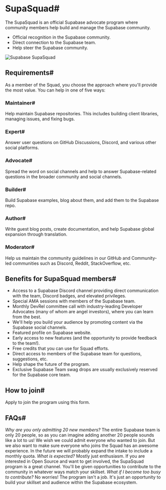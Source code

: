 # SupaSquad#
The SupaSquad is an official Supabase advocate program where community members help build and manage the Supabase community.
  * Official recognition in the Supabase community.
  * Direct connection to the Supabase team.
  * Help steer the Supabase community.


![Supabase SupaSquad](https://supabase.com/_next/image?url=%2Fimages%2Fsupabase-squad.png&w=3840&q=75&dpl=dpl_5vxuPdRWDTgYeoKGiu8atZgYCq3x)
## Requirements#
As a member of the Squad, you choose the approach where you'll provide the most value. You can help in one of five ways:
### Maintainer#
Help maintain Supabase repositories. This includes building client libraries, managing issues, and fixing bugs.
### Expert#
Answer user questions on GitHub Discussions, Discord, and various other social platforms.
### Advocate#
Spread the word on social channels and help to answer Supabase-related questions in the broader community and social channels.
### Builder#
Build Supabase examples, blog about them, and add them to the Supabase repo.
### Author#
Write guest blog posts, create documentation, and help Supabase global expansion through translation.
### Moderator#
Help us maintain the community guidelines in our GitHub and Community-led communities such as Discord, Reddit, StackOverflow, etc.
## Benefits for SupaSquad members#
  * Access to a Supabase Discord channel providing direct communication with the team, Discord badges, and elevated privileges.
  * Special AMA sessions with members of the Supabase team.
  * Monthly DevRel committee call with industry-leading Developer Advocates (many of whom are angel investors), where you can learn from the best.
  * We'll help you build your audience by promoting content via the Supabase social channels.
  * Featured profile on Supabase website.
  * Early access to new features (and the opportunity to provide feedback to the team!).
  * Free credits that you can use for Squad efforts.
  * Direct access to members of the Supabase team for questions, suggestions, etc.
  * Help shape the future of the program.
  * Exclusive Supabase Team swag drops are usually exclusively reserved for the Supabase core team.


## How to join#
Apply to join the program using this form.
## FAQs#
_Why are you only admitting 20 new members?_
The entire Supabase team is only 20 people, so as you can imagine adding another 20 people sounds like a lot to us! We wish we could admit everyone who wanted to join. But we also want to make sure everyone who joins the Squad has an awesome experience. In the future we will probably expand the intake to include a monthly quota.
_What is expected?_
Mostly just enthusiasm. If you are interested in Open Source and want to get involved, the SupaSquad program is a great channel. You'll be given opportunities to contribute to the community in whatever ways match your skillset.
_What if I become too busy to contribute?_
No worries! The program isn't a job. It's just an opportunity to build your skillset and audience within the Supabase ecosystem.
